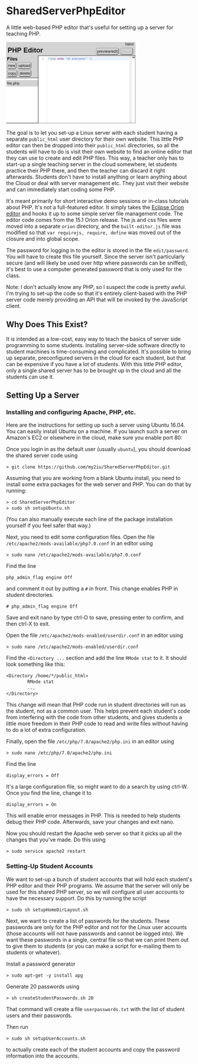 # SharedServerPhpEditor
A little web-based PHP editor that's useful for setting up a server for teaching PHP. 

<img src="html/screenshot.png" width="350" alt="Screenshot of the PHP editor">

The goal is to let you set-up a Linux server with each student having a separate `public_html` user directory for their own website. This little PHP editor can then be dropped into their `public_html` directories, so all the students will have to do is visit their own website to find an online editor that they can use to create and edit PHP files. This way, a teacher only has to start-up a single teaching server in the cloud somewhere, let students practice their PHP there, and then the teacher can discard it right afterwards. Students don't have to install anything or learn anything about the Cloud or deal with server management etc. They just visit their website and can immediately start coding some PHP.

It's meant primarily for short interactive demo sessions or in-class tutorials about PHP. It's not a full-featured editor. It simply takes the [Eclipse Orion editor](https://wiki.eclipse.org/Orion/How_Tos/Editor_Build) and hooks it up to some simple server file management code. The editor code comes from the 15.1 Orion release. The js and css files were moved into a separate `orion` directory, and the `built-editor.js` file was modified so that `var requirejs, require, define` was moved out of the closure and into global scope.

The password for logging in to the editor is stored in the file `edit/password`. You will have to create this file yourself. Since the server isn't particularly secure (and will likely be used over http where passwords can be sniffed), it's best to use a computer generated password that is only used for the class.

Note: I don't actually know any PHP, so I suspect the code is pretty awful. I'm trying to set-up the code so that it's entirely client-based with the PHP server code merely providing an API that will be invoked by the JavaScript client.


## Why Does This Exist?

It is intended as a low-cost, easy way to teach the basics of server side programming to some students. Installing server-side software directly to student machines is time-consuming and complicated. It's possible to bring up separate, preconfigured servers in the cloud for each student, but that can be expensive if you have a lot of students. With this little PHP editor, only a single shared server has to be brought up in the cloud and all the students can use it.


## Setting Up a Server

### Installing and configuring Apache, PHP, etc.

Here are the instructions for setting up such a server using Ubuntu 16.04. You can easily install Ubuntu on a machine. If you launch such a server on Amazon's EC2 or elsewhere in the cloud, make sure you enable port 80:

Once you login in as the default user (usually `ubuntu`), you should download the shared server code using

    > git clone https://github.com/my2iu/SharedServerPhpEditor.git

Assuming that you are working from a blank Ubuntu install, you need to install some extra packages for the web server and PHP. You can do that by running:

    > cd SharedServerPhpEditor
    > sudo sh setupUbuntu.sh

(You can also manually execute each line of the package installation yourself if you feel safer that way.)

Next, you need to edit some configuration files. Open the file `/etc/apache2/mods-available/php7.0.conf` in an editor using

    > sudo nano /etc/apache2/mods-available/php7.0.conf

Find the line 

    php_admin_flag engine Off

and comment it out by putting a `#` in front. This change enables PHP in student directories.

    # php_admin_flag engine Off

Save and exit nano by type ctrl-O to save, pressing enter to confirm, and then ctrl-X to exit. 

Open the file `/etc/apache2/mods-enabled/userdir.conf` in an editor using

    > sudo nano /etc/apache2/mods-enabled/userdir.conf

Find the `<Directory ...` section and add the line `RMode stat` to it. It should look something like this:

    <Directory /home/*/public_html>
            RMode stat
            ...
    </Directory>

This change will mean that PHP code run in student directories will run as the student, not as a common user. This helps prevent each student's code from interfering with the code from other students, and gives students a little more freedom in their PHP code to read and write files without having to do a lot of extra configuration.

Finally, open the file `/etc/php/7.0/apache2/php.ini` in an editor using

    > sudo nano /etc/php/7.0/apache2/php.ini

Find the line

    display_errors = Off

It's a large configuration file, so might want to do a search by using ctrl-W. Once you find the line, change it to

    display_errors = On

This will enable error messages in PHP. This is needed to help students debug their PHP code. Afterwards, save your changes and exit nano.

Now you should restart the Apache web server so that it picks up all the changes that you've made. Do this using

    > sudo service apache2 restart

### Setting-Up Student Accounts

We want to set-up a bunch of student accounts that will hold each student's PHP editor and their PHP programs. We assume that the server will only be used for this shared PHP server, so we will configure all user accounts to have the necessary support. Do this by running the script

    > sudo sh setupHomeDirLayout.sh

Next, we want to create a list of passwords for the students. These passwords are only for the PHP editor and not for the Linux user accounts (those accounts will not have passwords and cannot be logged into). We want these passwords in a single, central file so that we can print them out to give them to students (or you can make a script for e-mailing them to students or whatever). 

Install a password generator

    > sudo apt-get -y install apg

Generate 20 passwords using

    > sh createStudentPasswords.sh 20

That command will create a file `userpasswords.txt` with the list of student users and their passwords.

Then run

    > sudo sh setupUserAccounts.sh

to actually create each of the student accounts and copy the password information into the accounts.
